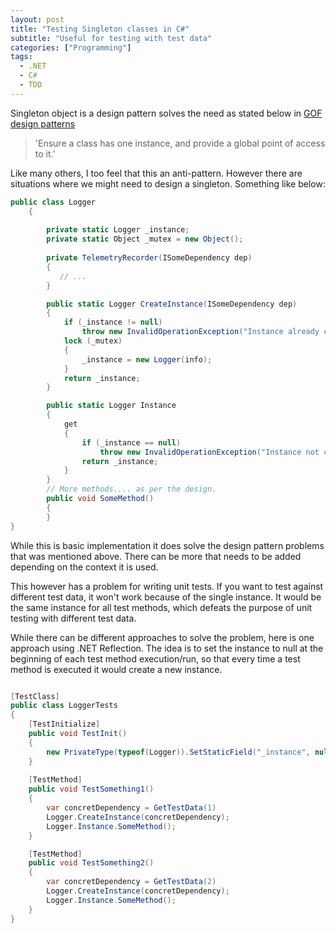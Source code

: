 ```yaml
---
layout: post
title: "Testing Singleton classes in C#"
subtitle: "Useful for testing with test data"
categories: ["Programming"]
tags:
  - .NET
  - C#
  - TDD
---
```


Singleton object is a design pattern solves the need as stated below in [GOF design patterns](https://en.wikipedia.org/wiki/Singleton_pattern)

> 'Ensure a class has one instance, and provide a global point of access to it.'

Like many others, I too feel that this an anti-pattern. However there are situations where we might need to design a singleton. Something like below:

```csharp
public class Logger
    {
        
        private static Logger _instance;
        private static Object _mutex = new Object();
      
        private TelemetryRecorder(ISomeDependency dep)
        {
           // ...
        }

        public static Logger CreateInstance(ISomeDependency dep)
        {
            if (_instance != null)
                throw new InvalidOperationException("Instance already created");
            lock (_mutex)
            {
                _instance = new Logger(info);
            }
            return _instance;
        }

        public static Logger Instance
        {
            get
            {
                if (_instance == null)
                    throw new InvalidOperationException("Instance not created");
                return _instance;
            }
        }
        // More methods.... as per the design.
        public void SomeMethod()
        {
        }
}
```

While this is basic implementation it does solve the design pattern problems that was mentioned above. There can be more that needs to be added depending on the context it is used.

This however has a problem for writing unit tests. If you want to test against different test data, it won't work because of the single instance. It would be the same instance for all test methods, which defeats the purpose of unit testing with different test data.

While there can be different approaches to solve the problem, here is one approach using .NET Reflection. The idea is to set the instance to null at the beginning of each test method execution/run, so that every time a test method is executed it would create a new instance. 

```csharp

[TestClass]
public class LoggerTests
{
    [TestInitialize]
    public void TestInit()
    {
        new PrivateType(typeof(Logger)).SetStaticField("_instance", null);
    }
    
    [TestMethod]
    public void TestSomething1()
    {
        var concretDependency = GetTestData(1)
        Logger.CreateInstance(concretDependency);
        Logger.Instance.SomeMethod();
    }

    [TestMethod]
    public void TestSomething2()
    {
        var concretDependency = GetTestData(2)
        Logger.CreateInstance(concretDependency);
        Logger.Instance.SomeMethod();
    }
}

```

